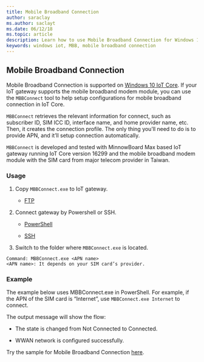 ```yaml
---
title: Mobile Broadband Connection
author: saraclay
ms.author: saclayt
ms.date: 06/12/18
ms.topic: article
description: Learn how to use Mobile Broadband Connection for Windows 10 IoT Core.
keywords: windows iot, MBB, mobile broadband connection
---
```


## Mobile Broadband Connection

Mobile Broadband Connection is supported on [Windows 10 IoT Core](http://windowsondevices.com). If your IoT gateway supports the mobile broadband modem module, you can use the `MBBConnect` tool to help setup configurations for mobile broadband connection in IoT Core.

`MBBConnect` retrieves the relevant information for connect, such as subscriber ID, SIM ICC ID, interface name, and home provider name, etc. Then, it creates the connection profile. The only thing you’ll need to do is to provide APN, and it’ll setup connection automatically.

`MBBConnect` is developed and tested with MinnowBoard Max based IoT gateway running IoT Core version 16299 and the mobile broadband modem module with the SIM card from major telecom provider in Taiwan.

### Usage

1. Copy `MBBConnect.exe` to IoT gateway.

   * [FTP](https://docs.microsoft.com/en-us/windows/iot-core/connect-your-device/ftp)

2. Connect gateway by Powershell or SSH.

   * [PowerShell](https://docs.microsoft.com/en-us/windows/iot-core/connect-your-device/powershell)

   * [SSH](https://docs.microsoft.com/en-us/windows/iot-core/connect-your-device/SSH)

3. Switch to the folder where `MBBConnect.exe` is located. 
```
Command: MBBConnect.exe <APN name>
<APN name>: It depends on your SIM card’s provider. 
```

### Example
The example below uses MBBConnect.exe in PowerShell. For example, if the APN of the SIM card is “Internet”, use `MBBConnect.exe Internet` to connect.
 
The output message will show the flow:

* The state is changed from Not Connected to Connected. 

* WWAN network is configured successfully.

Try the sample for Mobile Broadband Connection [here](https://github.com/ms-iot/iot-utilities/tree/master/MBBConnect).
